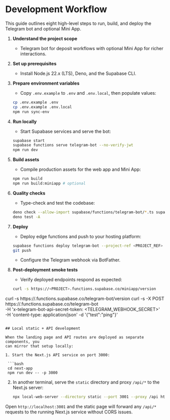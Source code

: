 # Development Workflow

This guide outlines eight high-level steps to run, build, and deploy the Telegram bot and optional Mini App.

1. **Understand the project scope**
   - Telegram bot for deposit workflows with optional Mini App for richer interactions.

2. **Set up prerequisites**
   - Install Node.js 22.x (LTS), Deno, and the Supabase CLI.

3. **Prepare environment variables**
   - Copy `.env.example` to `.env` and `.env.local`, then populate values:
   ```bash
   cp .env.example .env
   cp .env.example .env.local
   npm run sync-env
   ```

4. **Run locally**
   - Start Supabase services and serve the bot:
   ```bash
   supabase start
   supabase functions serve telegram-bot --no-verify-jwt
   npm run dev
   ```

5. **Build assets**
   - Compile production assets for the web app and Mini App:
   ```bash
   npm run build
   npm run build:miniapp # optional
   ```

6. **Quality checks**
   - Type-check and test the codebase:
   ```bash
   deno check --allow-import supabase/functions/telegram-bot/*.ts supabase/functions/telegram-bot/**/*.ts
   deno test -A
   ```

7. **Deploy**
   - Deploy edge functions and push to your hosting platform:
   ```bash
   supabase functions deploy telegram-bot --project-ref <PROJECT_REF>
   git push
   ```
   - Configure the Telegram webhook via BotFather.

8. **Post-deployment smoke tests**
   - Verify deployed endpoints respond as expected:
   ```bash
   curl -s https://<PROJECT>.functions.supabase.co/miniapp/version
  curl -s https://<PROJECT>.functions.supabase.co/telegram-bot/version
  curl -s -X POST https://<PROJECT>.functions.supabase.co/telegram-bot \
    -H 'x-telegram-bot-api-secret-token: <TELEGRAM_WEBHOOK_SECRET>' \
    -H 'content-type: application/json' -d '{"test":"ping"}'
  ```

## Local static + API development

When the landing page and API routes are deployed as separate components, you
can mirror that setup locally:

1. Start the Next.js API service on port 3000:

   ```bash
   cd next-app
   npm run dev -- -p 3000
   ```

2. In another terminal, serve the `static` directory and proxy `/api/*` to the
   Next.js server:

   ```bash
   npx local-web-server --directory static --port 3001 --proxy /api http://localhost:3000/api
   ```

Open `http://localhost:3001` and the static page will forward any `/api/*`
requests to the running Next.js service without CORS issues.

